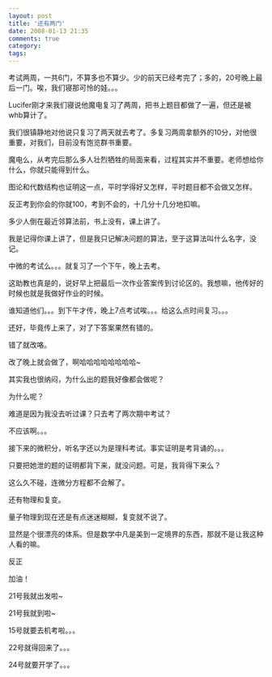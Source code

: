```yaml
---
layout: post
title: '还有两门'
date: 2008-01-13 21:35
comments: true
category: 
tags:
---
```

    

考试两周，一共6门，不算多也不算少。少的前天已经考完了；多的，20号晚上最后一门。唉，我们寝那可怜的娃。。。

Lucifer刚才来我们寝说他魔电复习了两周，把书上题目都做了一遍，但还是被whb算计了。

我们很镇静地对他说只复习了两天就去考了。多复习两周拿额外的10分，对他很重要，对我们，目前没有饱览群书重要。

魔电么，从考完后那么多人壮烈牺牲的局面来看，过程其实并不重要。老师想给你什么，你就只能得到什么。

图论和代数结构也证明这一点，平时学得好又怎样，平时题目都不会做又怎样。

反正考到你会的你就100，考到不会的，十几分十几分地扣嘛。

多少人倒在最近邻算法前，书上没有，课上讲了。

我是记得你课上讲了，但是我只记解决问题的算法，至于这算法叫什么名字，没记。

中微的考试么。。。就复习了一个下午，晚上去考。

这助教也真是的，说好早上把最后一次作业答案传到讨论区的。我想嘛，他传好的时候也就是我做好作业的时候。

谁知道他们。。。到下午才传，晚上7点考试唉。。。给这么点时间复习。。。

还好，毕竟传上来了，对了下答案果然有错的。

错了就改咯。

改了晚上就会做了，啊哈哈哈哈哈哈哈哈~

其实我也很纳闷，为什么出的题我好像都会做呢？

为什么呢？

难道是因为我没去听过课？只去考了两次期中考试？

不应该啊。。。

接下来的微积分，听名字还以为是理科考试。事实证明是考背诵的。。。

只要把她泄的题的证明都背下来，就没问题。可是，我背得下来么？

这么久不碰，连微分方程都不会解了。

还有物理和复变。

量子物理到现在还是有点迷迷糊糊，复变就不说了。

显然是个很漂亮的体系。但是数学中凡是美到一定境界的东西，那就不是让我这种人看的嘛。

反正

加油！

21号我就出发啦~

21号我就到啦~

15号就要去机考啦。。。

22号就得回来了。。。

24号就要开学了。。。
